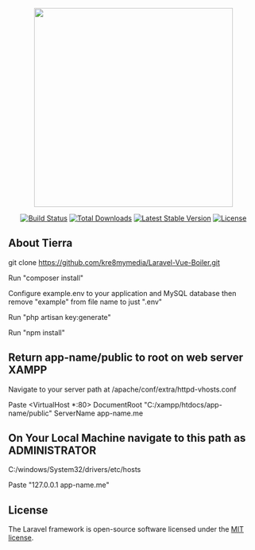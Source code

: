 <p align="center"><img src="https://res.cloudinary.com/dtfbvvkyp/image/upload/v1566331377/laravel-logolockup-cmyk-red.svg" width="400"></p>

<p align="center">
<a href="https://travis-ci.org/laravel/framework"><img src="https://travis-ci.org/laravel/framework.svg" alt="Build Status"></a>
<a href="https://packagist.org/packages/laravel/framework"><img src="https://poser.pugx.org/laravel/framework/d/total.svg" alt="Total Downloads"></a>
<a href="https://packagist.org/packages/laravel/framework"><img src="https://poser.pugx.org/laravel/framework/v/stable.svg" alt="Latest Stable Version"></a>
<a href="https://packagist.org/packages/laravel/framework"><img src="https://poser.pugx.org/laravel/framework/license.svg" alt="License"></a>
</p>

## About Tierra

git clone https://github.com/kre8mymedia/Laravel-Vue-Boiler.git

Run "composer install"

Configure example.env to your application and MySQL database then remove "example" from file name to just ".env"

Run "php artisan key:generate"

Run "npm install"

## Return app-name/public to root on web server XAMPP
Navigate to your server path at /apache/conf/extra/httpd-vhosts.conf

Paste <VirtualHost *:80>
          DocumentRoot "C:/xampp/htdocs/app-name/public"
          ServerName app-name.me
          </VirtualHost>
        
## On Your Local Machine navigate to this path as ADMINISTRATOR

C:/windows/System32/drivers/etc/hosts

Paste "127.0.0.1 app-name.me"

## License

The Laravel framework is open-source software licensed under the [MIT license](https://opensource.org/licenses/MIT).
